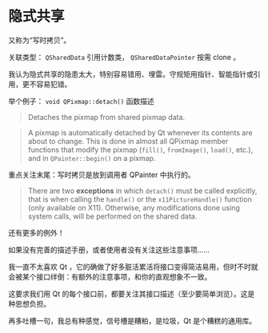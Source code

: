 
# 隐式共享

又称为“写时拷贝”。

关联类型： `QSharedData` 引用计数类， `QSharedDataPointer` 按需 clone 。 

我认为隐式共享的隐患太大，特别容易错用、埋雷。守规矩用指针、智能指针或引用，更不容易犯错。

举个例子： `void QPixmap::detach()` 函数描述

> Detaches the pixmap from shared pixmap data.

> A pixmap is automatically detached by Qt whenever its contents are about to change. This is done in almost all QPixmap member functions that modify the pixmap (`fill()`, `fromImage()`, `load()`, etc.), and in `QPainter::begin()` on a pixmap.

重点关注末尾：写时拷贝是放到调用者 QPainter 中执行的。

> There are two **exceptions** in which `detach()` must be called explicitly, that is when calling the `handle()` or the `x11PictureHandle()` function (only available on X11). Otherwise, any modifications done using system calls, will be performed on the shared data.

还有更多的例外！

如果没有完善的描述手册，或者使用者没有关注这些注意事项……

我一直不太喜欢 Qt ，它的确做了好多脏活累活将接口变得简洁易用，但时不时就会被某个接口绊倒：有额外的注意事项，和你的直观想象不一致。

这要求我们用 Qt 的每个接口前，都要关注其接口描述（至少要简单浏览）。这是种思想负担。

再多吐槽一句，我总有种感觉，信号槽是糟粕，是垃圾，Qt 是个糟糕的通用库。
